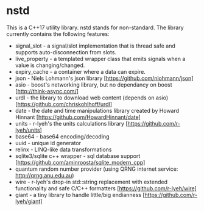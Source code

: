 # nstd

This is a C++17 utility library. nstd stands for non-standard.
The library currently contains the following features:
   * signal_slot    - a signal/slot implementation that is thread safe and supports auto-disconnection from slots.
   * live_property - a templated wrapper class that emits signals when a value is changing/changed.
   * expiry_cache  - a container where a data can expire.
   * json - Niels Lohmann's json library [https://github.com/nlohmann/json]
   * asio - boost's networking library, but no dependancy on boost [http://think-async.com/]
   * urdl - the library to download web content (depends on asio) [https://github.com/chriskohlhoff/urdl]
   * date - the date and time manipulations library created by Howard Hinnant [https://github.com/HowardHinnant/date]
   * units - r-lyeh's the units calculations library [https://github.com/r-lyeh/units]
   * base64 - base64 encoding/decoding
   * uuid - unique id generator
   * relinx - LINQ-like data transformations
   * sqlite3/sqlite c++ wrapper - sql database support [https://github.com/aminroosta/sqlite_modern_cpp]
   * quantum random number provider (using QRNG internet service: http://qrng.anu.edu.au)
   * wire - r-lyeh's drop-in std::string replacement with extended functionality and safe C/C++ formatters [https://github.com/r-lyeh/wire]
   * giant - a tiny library to handle little/big endianness [https://github.com/r-lyeh/giant]
